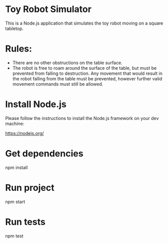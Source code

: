 # Toy Robot Simulator

This is a Node.js application that simulates the toy robot moving on a square tabletop.
    
#   **Rules:**  
- There are no other obstructions on the table surface.
- The robot is free to roam around the surface of the table, but must be
  prevented from falling to destruction. Any movement that would result in the
  robot falling from the table must be prevented, however further valid
  movement commands must still be allowed.

# Install Node.js

Please follow the instructions to install the Node.js framework on your dev machine:

https://nodejs.org/



# Get dependencies
npm install

# Run project
npm start

# Run tests
npm test



